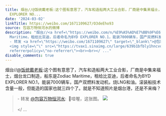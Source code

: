 ```yaml
---
title: 烟台//@饭统戴老板:这个图有意思了，汽车和造船两大工业合影，厂商是中集来福士，烟台龙口制造，船东是Zodiac Maritime，租给比亚迪，后者命名为BYD
  EXPLORER NO...
date: '2024-03-02'
linkTitle: https://weibo.com/1671109627/O3deEho93
source: 包容万物恒河水的微博
description: "烟台//<a href=\"https://weibo.com/n/%E9%A5%AD%E7%BB%9F%E6%88%B4%E8%80%81%E6%9D%BF\">@饭统戴老板</a>:这个图有意思了，汽车和造船两大工业合影，厂商是中集来福士，烟台龙口制造，船东是Zodiac
  Maritime，租给比亚迪，后者命名为BYD EXPLORER NO.1，能装7000辆车，国产双燃料发动机，烧LNG和油。滚装船技术含量一般，但能造的国家也就三四个了。就是不知道照片是烟台港，还是不来梅？<br><blockquote>
  - 转发 <a href=\"https://weibo.com/1671109627\" target=\"_blank\">@包容万物恒河水</a>: \U0001F53B哇喔，这张图。
  <img style=\"\" src=\"https://tvax1.sinaimg.cn/large/639b1bfbly1hncvd5tm7sj21jk0v9kjl.jpg\"
  referrerpolicy=\"no-referrer\"><br><br></ ..."
disable_comments: true
---
```

烟台//<a href="https://weibo.com/n/%E9%A5%AD%E7%BB%9F%E6%88%B4%E8%80%81%E6%9D%BF">@饭统戴老板</a>:这个图有意思了，汽车和造船两大工业合影，厂商是中集来福士，烟台龙口制造，船东是Zodiac Maritime，租给比亚迪，后者命名为BYD EXPLORER NO.1，能装7000辆车，国产双燃料发动机，烧LNG和油。滚装船技术含量一般，但能造的国家也就三四个了。就是不知道照片是烟台港，还是不来梅？<br><blockquote> - 转发 <a href="https://weibo.com/1671109627" target="_blank">@包容万物恒河水</a>: 🔻哇喔，这张图。 <img style="" src="https://tvax1.sinaimg.cn/large/639b1bfbly1hncvd5tm7sj21jk0v9kjl.jpg" referrerpolicy="no-referrer"><br><br></ ...